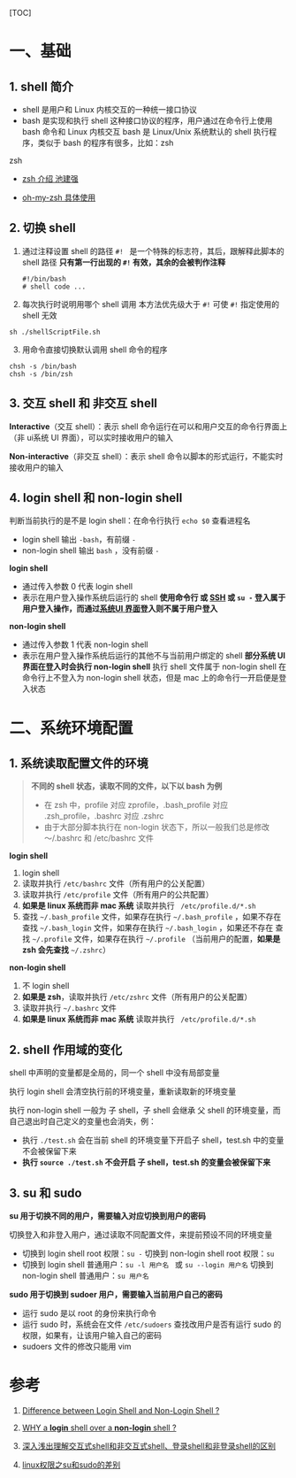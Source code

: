 [TOC]

# 一、基础

## 1. shell 简介
- shell 是用户和 Linux 内核交互的一种统一接口协议
- bash 是实现和执行 shell 这种接口协议的程序，用户通过在命令行上使用 bash 命令和 Linux 内核交互
  bash 是 Linux/Unix 系统默认的 shell 执行程序，类似于 bash 的程序有很多，比如：zsh

zsh

- [zsh 介绍 池建强](http://macshuo.com/?p=676)

- [oh-my-zsh 具体使用](https://github.com/robbyrussell/oh-my-zsh)



## 2. 切换 shell

1. 通过注释设置 shell 的路径
   `#! ` 是一个特殊的标志符，其后，跟解释此脚本的 shell 路径
   **只有第一行出现的 `#!` 有效，其余的会被判作注释**

   ```shell
   #!/bin/bash
   # shell code ...
   ```

2. 每次执行时说明用哪个 shell 调用
  本方法优先级大于 `#!` 可使 `#!` 指定使用的 shell 无效
  
  ```shell
  sh ./shellScriptFile.sh
  ```
  
3. 用命令直接切换默认调用 shell 命令的程序

  ```shell
  chsh -s /bin/bash
  chsh -s /bin/zsh
  ```



## 3. 交互 shell 和 非交互 shell

**Interactive**（交互 shell）：表示 shell 命令运行在可以和用户交互的命令行界面上（非 ui系统 UI 界面），可以实时接收用户的输入

**Non-interactive**（非交互 shell）：表示 shell 命令以脚本的形式运行，不能实时接收用户的输入



## 4. login shell 和 non-login shell

判断当前执行的是不是 login shell：在命令行执行 `echo $0` 查看进程名

- login shell 输出 `-bash`，有前缀 `-`
- non-login shell 输出 `bash` ，没有前缀 `-`



**login shell**

- 通过传入参数 0 代表 login shell
- 表示在用户登入操作系统后运行的 shell
  **使用命令行 或 [SSH](<https://en.wikipedia.org/wiki/Secure_Shell>) 或 `su -` 登入属于用户登入操作，而通过[系统UI 界面](<https://en.wikipedia.org/wiki/X_display_manager_%28program_type%29>)登入则不属于用户登入**

**non-login shell**

- 通过传入参数 1 代表 non-login shell
- 表示在用户登入操作系统后运行的其他不与当前用户绑定的 shell
  **部分系统 UI 界面在登入时会执行 non-login shell**
  执行 shell 文件属于 non-login shell
  在命令行上不登入为 non-login shell 状态，但是 mac 上的命令行一开启便是登入状态



# 二、系统环境配置

## 1. 系统读取配置文件的环境

> **不同的 shell 状态，读取不同的文件，以下以 bash 为例**
>
> - 在 zsh 中，profile 对应 zprofile，.bash_profile 对应 .zsh_profile，.bashrc 对应 .zshrc
> - 由于大部分脚本执行在 non-login 状态下，所以一般我们总是修改 ～/.bashrc 和 /etc/bashrc 文件



**login shell**

1. login shell
2. 读取并执行  `/etc/bashrc`  文件（所有用户的公关配置）
3. 读取并执行 `/etc/profile` 文件（所有用户的公共配置）
4. **如果是 linux 系统而非 mac 系统**
   读取并执行 ` /etc/profile.d/*.sh`
5. 查找  `~/.bash_profile`  文件，如果存在执行  `~/.bash_profile` ，如果不存在
  查找  `~/.bash_login`  文件，如果存在执行  `~/.bash_login` ，如果还不存在
  查找  `~/.profile`  文件，如果存在执行  `~/.profile` 
  （当前用户的配置，**如果是 zsh 会先查找** `~/.zshrc`）

**non-login shell**

1. 不 login shell
2. **如果是 zsh**，读取并执行  `/etc/zshrc`  文件（所有用户的公关配置）
3. 读取并执行 `~/.bashrc` 文件
4. **如果是 linux 系统而非 mac 系统**
   读取并执行 ` /etc/profile.d/*.sh`



## 2. shell 作用域的变化

shell 中声明的变量都是全局的，同一个 shell 中没有局部变量 

执行 login shell 会清空执行前的环境变量，重新读取新的环境变量

执行 non-login shell 一般为 子 shell，子 shell 会继承 父 shell 的环境变量，而自己退出时自己定义的变量也会消失，例：

- 执行 `./test.sh` 会在当前 shell 的环境变量下开启子 shell，test.sh 中的变量不会被保留下来
- **执行 `source ./test.sh` 不会开启 子 shell，test.sh 的变量会被保留下来**



## 3. su 和 sudo

**su 用于切换不同的用户，需要输入对应切换到用户的密码**

切换登入和非登入用户，通过读取不同配置文件，来提前预设不同的环境变量

- 切换到 login shell root 权限：`su -`
  切换到 non-login shell root 权限：`su`
- 切换到 login shell 普通用户：`su -l 用户名 ` 或 `su --login 用户名`
  切换到 non-login shell 普通用户：`su 用户名`



**sudo 用于切换到 sudoer 用户，需要输入当前用户自己的密码**

- 运行 sudo 是以 root 的身份来执行命令
- 运行 sudo 时，系统会在文件  `/etc/sudoers` 查找改用户是否有运行 sudo 的权限，如果有，让该用户输入自己的密码
- sudoers 文件的修改只能用 vim 



# 参考

1. [Difference between Login Shell and Non-Login Shell ?](https://unix.stackexchange.com/questions/38175/difference-between-login-shell-and-non-login-shell)

2. [WHY a **login** shell over a **non-login** shell ?](https://unix.stackexchange.com/questions/324359/why-a-login-shell-over-a-non-login-shell)

3. [深入浅出理解交互式shell和非交互式shell、登录shell和非登录shell的区别](<https://blog.csdn.net/gui951753/article/details/79154496>)

4. [linux权限之su和sudo的差别](https://www.cnblogs.com/slgkaifa/p/6852884.html)
